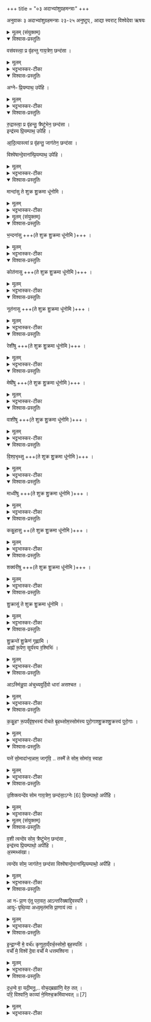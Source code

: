 +++
title = "०३ अदाभ्यांशुग्रहमन्त्राः"
+++


अनुवाकः ३ अदाभ्यांशुग्रहमन्त्राः
२३-२५ अनुष्टुप् , आद्या स्वराट्
विश्वेदेवा ऋषयः

<details><summary>मूलम् (संयुक्तम्)</summary>

वस॑वस्त्वा॒ प्र वृ॑हन्तु गाय॒त्रेण॒ छन्द॑सा॒ऽग्नेᳶ प्रि॒यम्पाथ॒ उपे॑हि रु॒द्रास्त्वा॒ प्र वृ॑हन्तु॒ त्रैष्टु॑भेन॒ छन्द॒सेन्द्र॑स्य प्रि॒यम्पाथ॒ उपे॑ह्यादि॒त्यास्त्वा॒ प्र वृ॑हन्तु॒ जाग॑तेन॒ छन्द॑सा॒ विश्वे॑षान्दे॒वाना॑म्प्रि॒यम्पाथ॒ उपे॑हि॒
</details>

<details open><summary>विश्वास-प्रस्तुतिः</summary>

वस॑वस्त्वा॒ प्र वृ॑हन्तु गाय॒त्रेण॒ छन्द॑सा ।  
</details>

<details><summary>मूलम्</summary>

वस॑वस्त्वा॒ प्र वृ॑हन्तु गाय॒त्रेण॒ छन्द॑सा ।  
</details>

<details><summary>भट्टभास्कर-टीका</summary>

1-3उपनद्धस्य राज्ञस्त्रीनंशून्प्रवृहति - वसव इति ॥ वसवस्त्वा प्रवृहन्तु पृथक्कुर्वन्तु । वृहू उद्यमने । गायत्रेण छन्दसा करणेन । गायत्र्येव गायत्रम् । छन्दसि नपुंसके स्वार्थ उपसंख्यानम्' इत्यण् ।
</details>

<details open><summary>विश्वास-प्रस्तुतिः</summary>

अग्नेᳶ प्रि॒यम्पाथ॒ उपे॑हि ।
</details>

<details><summary>मूलम्</summary>

अग्नेᳶ प्रि॒यम्पाथ॒ उपे॑हि ।
</details>

<details><summary>भट्टभास्कर-टीका</summary>

स त्वं अग्नेः प्रियं पाथः अन्नं तद्भावं अपीहि उपगच्छ ।
</details>

<details open><summary>विश्वास-प्रस्तुतिः</summary>

रु॒द्रास्त्वा॒ प्र वृ॑हन्तु॒ त्रैष्टु॑भेन॒ छन्द॑सा  ।  
इन्द्र॑स्य प्रि॒यम्पाथ॒ उपे॑हि ।  

आ॒दि॒त्यास्त्वा॑  प्र वृ॑हन्तु॒ जाग॑तेन॒ छन्द॑सा ।

विश्वे॑षान्दे॒वाना॑म्प्रि॒यम्पाथ॒ उपे॑हि ।  
</details>

<details><summary>मूलम्</summary>

रु॒द्रास्त्वा॒ प्र वृ॑हन्तु॒ त्रैष्टु॑भेन॒ छन्द॑सा  ।  
इन्द्र॑स्य प्रि॒यम्पाथ॒ उपे॑हि ।  

आ॒दि॒त्यास्त्वा॑  प्र वृ॑हन्तु॒ जाग॑तेन॒ छन्द॑सा ।

विश्वे॑षान्दे॒वाना॑म्प्रि॒यम्पाथ॒ उपे॑हि ।  
</details>

<details><summary>भट्टभास्कर-टीका</summary>

एवं रुद्रास्त्वा आदित्यास्त्वा । उभे अपि गते । त्रिष्टुब्जगतीशब्दात् उत्सादित्वादञ् ॥
</details>

<details open><summary>विश्वास-प्रस्तुतिः</summary>

मान्दा॑सु ते शुक्र शु॒क्रमा धू॑नोमि ।  
</details>

<details><summary>मूलम्</summary>

मान्दा॑सु ते शुक्र शु॒क्रमा धू॑नोमि ।  
</details>

<details><summary>भट्टभास्कर-टीका</summary>

4होतृचमसेन वसतीवरीभ्यो निष्षिच्य द्वादशभिराधावैराधूनोति - मान्दासु ते इत्यादिभिः ॥ आधूयते एभिरित्याधावाः । मान्दादीन्यपां नामानि द्वादश । 'एतद्वा अपां नामधेयं गुह्यं यदाधावाः' इत्यादि च ब्राह्मणम् । मन्दं वहन्तीति मान्दाः । छान्दसस्स्वरः । मदकर्यो वा । मन्दतेर्वा मान्दाः, पचाद्यचि स एव विकारः । तास्वप्सु हे शुक्र सोम ते तव शुक्रं रस माधूनोमि चालयामि 'ते शुक्र' इत्यादि सर्वत्र भन्दनास्वादिष्वनुषज्यते ॥
</details>

<details><summary>मूलम् (संयुक्तम्)</summary>

भ॒न्दना॑सु॒ कोत॑नासु॒ नूत॑नासु॒ रेशी॑षु॒ मेषी॑षु॒ वाशी॑षु विश्व॒भृथ्सु॒ माध्वी॑षु ककु॒हासु॒ शक्व॑रीषु [5]  
शु॒क्रासु॑ ते शुक्र शु॒क्रमा धू॑नोमि  
</details>

<details open><summary>विश्वास-प्रस्तुतिः</summary>

भ॒न्दना॑सु +++(ते शुक्र शु॒क्रमा धू॑नोमि  )+++ ।  
</details>

<details><summary>मूलम्</summary>

भ॒न्दना॑सु +++(ते शुक्र शु॒क्रमा धू॑नोमि  )+++ ।  
</details>

<details><summary>भट्टभास्कर-टीका</summary>

5भन्दनासु कल्याणकरीषु । भदि कल्याणे, 'अनुदात्तेतश्च हलादेः' इति युच्प्रत्यये कृते उदात्तत्वम् ॥
</details>

<details open><summary>विश्वास-प्रस्तुतिः</summary>

कोत॑नासु +++(ते शुक्र शु॒क्रमा धू॑नोमि  )+++ ।   
</details>

<details><summary>मूलम्</summary>

कोत॑नासु +++(ते शुक्र शु॒क्रमा धू॑नोमि  )+++ ।   
</details>

<details><summary>भट्टभास्कर-टीका</summary>

6कोतनासु । छान्दसस्स्वरविकारः । कित ज्ञाने, नन्द्यादित्वाल्ल्युः । ज्ञानकरीषु ॥
</details>

<details open><summary>विश्वास-प्रस्तुतिः</summary>

नूत॑नासु +++(ते शुक्र शु॒क्रमा धू॑नोमि  )+++ ।  
</details>

<details><summary>मूलम्</summary>

नूत॑नासु +++(ते शुक्र शु॒क्रमा धू॑नोमि  )+++ ।  
</details>

<details><summary>भट्टभास्कर-टीका</summary>

7नूतनासु प्रत्यग्रासु । नवस्य नू आदेशः, तनच्प्रत्ययः ॥
</details>

<details open><summary>विश्वास-प्रस्तुतिः</summary>

रेशी॑षु +++(ते शुक्र शु॒क्रमा धू॑नोमि  )+++ ।  
</details>

<details><summary>मूलम्</summary>

रेशी॑षु +++(ते शुक्र शु॒क्रमा धू॑नोमि  )+++ ।  
</details>

<details><summary>भट्टभास्कर-टीका</summary>

8रेशीषु शीघ्रगमनेन भुवो हिंसिकासु । रुश रिश हिंसायां, पचाद्यच्, शार्ङ्गरवादिषु द्रष्टव्यः ॥
</details>

<details open><summary>विश्वास-प्रस्तुतिः</summary>

मेषी॑षु +++(ते शुक्र शु॒क्रमा धू॑नोमि  )+++ ।  
</details>

<details><summary>मूलम्</summary>

मेषी॑षु +++(ते शुक्र शु॒क्रमा धू॑नोमि  )+++ ।  
</details>

<details><summary>भट्टभास्कर-टीका</summary>

9मेषीषु स्पर्धिकासु । ततीषु वा । मिष स्पर्धायाम् ॥
</details>

<details open><summary>विश्वास-प्रस्तुतिः</summary>

वाशी॑षु +++(ते शुक्र शु॒क्रमा धू॑नोमि  )+++ ।  
</details>

<details><summary>मूलम्</summary>

वाशी॑षु +++(ते शुक्र शु॒क्रमा धू॑नोमि  )+++ ।  
</details>

<details><summary>भट्टभास्कर-टीका</summary>

10वाशीषु शब्दवतीषु । वाशृ शब्दे, उभयत्रापि तावेव प्रत्ययौ ॥
</details>

<details open><summary>विश्वास-प्रस्तुतिः</summary>

वि॒श्व॒भृथ्सु +++(ते शुक्र शु॒क्रमा धू॑नोमि  )+++ ।  
</details>

<details><summary>मूलम्</summary>

वि॒श्व॒भृथ्सु +++(ते शुक्र शु॒क्रमा धू॑नोमि  )+++ ।  
</details>

<details><summary>भट्टभास्कर-टीका</summary>

11विश्वभृत्सु विश्वस्य धारिकासु ॥
</details>

<details open><summary>विश्वास-प्रस्तुतिः</summary>

माध्वी॑षु +++(ते शुक्र शु॒क्रमा धू॑नोमि  )+++ ।  
</details>

<details><summary>मूलम्</summary>

माध्वी॑षु +++(ते शुक्र शु॒क्रमा धू॑नोमि  )+++ ।  
</details>

<details><summary>भट्टभास्कर-टीका</summary>

12माध्वीषु मधुरसवतीषु । 'मधोर्ञ च' इति मत्वर्थे ञः, 'ऋत्व्यवास्तु' इत्यत्र गुणाभावो यणादेशो निपात्यते, पूर्ववत् ङीप्प्रत्ययः ॥
</details>

<details open><summary>विश्वास-प्रस्तुतिः</summary>

ककु॒हासु ++(ते शुक्र शु॒क्रमा धू॑नोमि  )+++ ।  
</details>

<details><summary>मूलम्</summary>

ककु॒हासु ++(ते शुक्र शु॒क्रमा धू॑नोमि  )+++ ।  
</details>

<details><summary>भट्टभास्कर-टीका</summary>

13ककुहासु ककुभासु । वर्णव्यत्ययः, शब्दान्तरं वा ॥
</details>

<details open><summary>विश्वास-प्रस्तुतिः</summary>

शक्व॑रीषु  +++(ते शुक्र शु॒क्रमा धू॑नोमि  )+++ ।  
</details>

<details><summary>मूलम्</summary>

शक्व॑रीषु  +++(ते शुक्र शु॒क्रमा धू॑नोमि  )+++ ।  
</details>

<details><summary>भट्टभास्कर-टीका</summary>

14शक्वरीषु शक्तिमतीषु । शक्नोतेः क्वनिपि 'वनोर च' इति ङीब्रेफौ ॥
</details>

<details open><summary>विश्वास-प्रस्तुतिः</summary>

शु॒क्रासु॑ ते शुक्र शु॒क्रमा धू॑नोमि ।  
</details>

<details><summary>मूलम्</summary>

शु॒क्रासु॑ ते शुक्र शु॒क्रमा धू॑नोमि ।  
</details>

<details><summary>भट्टभास्कर-टीका</summary>

15शुक्रासु निर्मलासु वीर्यवतीषु वा । 'ते शुक्र' इत्यादि पुनराम्नायते अनुषङ्गसमाप्तिसूचनार्थम् ॥
</details>

<details open><summary>विश्वास-प्रस्तुतिः</summary>

शु॒क्रन्ते॑ शु॒क्रेण॑ गृह्णामि ।  
अह्नो॑ रू॒पेण॒ सूर्य॑स्य र॒श्मिभिः॑ ।
</details>

<details><summary>मूलम्</summary>

शु॒क्रन्ते॑ शु॒क्रेण॑ गृह्णामि ।  
अह्नो॑ रू॒पेण॒ सूर्य॑स्य र॒श्मिभिः॑ ।
</details>

<details><summary>भट्टभास्कर-टीका</summary>

16अथादाभ्यपात्रे अंशूनुपसंगृह्णाति - शुक्रं ते इति ।
</details>

<details open><summary>विश्वास-प्रस्तुतिः</summary>

आऽस्मि॑न्नु॒ग्रा अ॑चुच्यवुर्दि॒वो धारा॑ असश्चत ।
</details>

<details><summary>मूलम्</summary>

आऽस्मि॑न्नु॒ग्रा अ॑चुच्यवुर्दि॒वो धारा॑ असश्चत ।
</details>

<details><summary>भट्टभास्कर-टीका</summary>

'आस्मिन्नुग्राः' इत्यादि द्विपदा गायत्री ॥ हे सोम तव शुक्रं वीर्यं शुक्रेण वीर्यवता सोमेन शुक्रात्मना सह गृह्णामि अंशुभिरन्तर्हितमित्यर्थः । अह्नो रूपेण रूपहेतुभिस्सूर्यस्य रश्मिभिः अंशुत्वसामान्याद्रूप्यते । अस्मिन्नुग्राः उद्गूर्णधाराः दिवः द्युलोकात् आचुच्यवुः आच्यवन्ताम् । छान्दसो लुङ्, शपः श्लुः, 'जुसि च' इति गुणः । किंच - असश्चत सश्चतां च पृथिवी । सश्चतिर्गतिकर्मा स एव लुङ्, शपो लुक्, 'आत्मनेपदेष्वनतः' इत्यदादेशः ॥
</details>

<details open><summary>विश्वास-प्रस्तुतिः</summary>

क॒कु॒हꣳ रू॒पव्ँवृ॑ष॒भस्य॑ रोचते बृ॒हथ्सोम॒स्सोम॑स्य पुरो॒गाश्शु॒क्रश्शु॒क्रस्य॑ पुरो॒गाः ।  
</details>

<details><summary>मूलम्</summary>

क॒कु॒हꣳ रू॒पव्ँवृ॑ष॒भस्य॑ रोचते बृ॒हथ्सोम॒स्सोम॑स्य पुरो॒गाश्शु॒क्रश्शु॒क्रस्य॑ पुरो॒गाः ।  
</details>

<details><summary>भट्टभास्कर-टीका</summary>

17अथैनमादायोत्तिष्ठति - ककुहमिति परोष्णिहा स्वराजा ; प्रथमस्य द्वादशाक्षरत्वात्, द्व्यक्षराधिक्याच्च ॥ ककुहं रूपं प्रधानं रूपं वृषभस्य वर्षितुरिन्द्रस्य रोचते शोभते बृहत् महत् । 'एतद्वा अस्य ककुहं रूपं यद्वृष्टिः' इति ब्राह्मणम् । उत्तराभ्यां पादाभ्यामेति - अयं सोमः सोमस्य राज्ञः पुरोगाः पुरस्ताद्गच्छतीति पुरोगाः शुक्रः रसात्मा शुक्रस्य सोमस्य इन्द्रस्य वा पुरोगाः प्रथमगामी । 'जनसनखन' इति विट् 'विड्वनोः' इत्यात्वम् ॥
</details>

<details open><summary>विश्वास-प्रस्तुतिः</summary>

यत्ते॑ सो॒मादा॑भ्य॒न्नाम॒ जागृ॑वि॒ ..
तस्मै॑ ते सोम॒ सोमा॑य॒ स्वाहा
</details>

<details><summary>मूलम्</summary>

यत्ते॑ सो॒मादा॑भ्य॒न्नाम॒ जागृ॑वि॒ ..
तस्मै॑ ते सोम॒ सोमा॑य॒ स्वाहा
</details>

<details><summary>भट्टभास्कर-टीका</summary>

18आहवनीये जुहोत्यन्वारब्धे यजमाने - यत्ते सोमेति द्विपदा जगती विराड्वा ॥ ग्रहेषु व्याख्याता । हे सोम यत्ते अदाभ्यमनुपहिंसितं जागृवि जागरणशीलं नाम, तस्मै सोमनाम्ने स्वाहेति ॥
</details>

<details open><summary>विश्वास-प्रस्तुतिः</summary>

उ॒शिक्त्वन्दे॑व सोम गाय॒त्रेण॒ छन्द॑सा॒ऽग्नेः [6] प्रि॒यम्पाथो॒ अपी॑हि ।  
</details>

<details><summary>मूलम्</summary>

उ॒शिक्त्वन्दे॑व सोम गाय॒त्रेण॒ छन्द॑सा॒ऽग्नेः [6] प्रि॒यम्पाथो॒ अपी॑हि ।  
</details>

<details><summary>भट्टभास्कर-टीका</summary>

19अथ प्रदक्षिणमावृत्य राजन्येवांशूनपिसृजति - उशिगिति ॥ हे देव द्योतनवन् सोम उशिक् कान्तस्त्वं सर्वेषां स्थिति हेतुत्वात्सर्वैः कमनीयः । वशेरिङ्प्रत्ययः । स त्वं गायत्रेण छन्दसा अग्नेः प्रियं पाथः अन्नं अपीहि यतस्त्वां प्रवृहन्तमेव सोममपीहि अनुप्रविश । एवमुत्तरयोरपि ॥
</details>

<details><summary>मूलम् (संयुक्तम्)</summary>

व॒शी त्वन्दे॑व सोम॒ त्रैष्टु॑भेन॒ छन्द॒सेन्द्र॑स्य प्रि॒यम्पाथो॒ अपी॑ह्य॒स्मथ्स॑खा॒ त्वन्दे॑व सोम॒ जाग॑तेन॒ छन्द॑सा॒ विश्वे॑षान्दे॒वाना॑म्प्रि॒यम्पाथो॒ अपी॒हि ।
</details>

<details open><summary>विश्वास-प्रस्तुतिः</summary>

व॒शी त्वन्दे॑व सोम॒ त्रैष्टु॑भेन॒ छन्द॑सा ,   
इन्द्र॑स्य प्रि॒यम्पाथो॒ अपी॑हि ।  
अ॒स्मथ्स॑खा।

त्वन्दे॑व सोम॒ जाग॑तेन॒ छन्द॑सा  विश्वे॑षान्दे॒वाना॑म्प्रि॒यम्पाथो॒ अपी॑हि ।
</details>

<details><summary>मूलम्</summary>

व॒शी त्वन्दे॑व सोम॒ त्रैष्टु॑भेन॒ छन्द॑सा ,   
इन्द्र॑स्य प्रि॒यम्पाथो॒ अपी॑हि ।  
अ॒स्मथ्स॑खा।

त्वन्दे॑व सोम॒ जाग॑तेन॒ छन्द॑सा  विश्वे॑षान्दे॒वाना॑म्प्रि॒यम्पाथो॒ अपी॑हि ।
</details>

<details><summary>भट्टभास्कर-टीका</summary>

20-21वशी विधेयीकृतविश्वः अस्मत्सखा वयं सखायो यस्य, उपकारप्रत्युपकारभावेन समानाख्यानः तादृशस्त्वम् । त्रिष्टुब्जगतीशब्दयोरुत्सादित्वमुक्तम् । गतमन्यत् ॥
</details>

<details open><summary>विश्वास-प्रस्तुतिः</summary>

आ नᳶ॑ प्रा॒ण ए॑तु परा॒वत॒ आऽन्तरि॑ख्षाद्दि॒वस्परि॑ ।  
आयुᳶ॑ पृथि॒व्या अध्य॒मृत॑मसि प्रा॒णाय॑ त्वा ।
</details>

<details><summary>मूलम्</summary>

आ नᳶ॑ प्रा॒ण ए॑तु परा॒वत॒ आऽन्तरि॑ख्षाद्दि॒वस्परि॑ ।  
आयुᳶ॑ पृथि॒व्या अध्य॒मृत॑मसि प्रा॒णाय॑ त्वा ।
</details>

<details><summary>भट्टभास्कर-टीका</summary>

22अंशुं हुत्वा हिरण्यमभिव्यनक्ति - आ न इत्यनुष्टुभा ॥ नो ऽस्मान् प्राण एतु आगच्छतु परावतः दूरादपि । 'उपसर्गाच्छन्दसि' इति वतिः । अन्तरिक्षात् अन्तरिक्षादप्युपरिस्थितः प्राण आगच्छतु । दिवः द्युलोकादप्युपरिष्टात् स्थितः प्राण एत्वित्येव । 'पञ्चम्याः परावध्यर्थे' इति सत्वम् । हे हिरण्य पृथिव्या अधि उपरि आयुः आयुर्हेतुः अमृतं अमृतत्वहेतुश्च त्वमसि । 'नञो जरमर' इत्युत्तरपदान्तोदात्तत्वम् । 'उदात्तयणः' इति पृथिव्या विभक्तेरुदात्तत्वम्, तादृशं त्वां प्राणाय प्राणस्थितये अवजिघ्रामीति ॥
</details>

<details open><summary>विश्वास-प्रस्तुतिः</summary>

इ॒न्द्रा॒ग्नी मे॒ वर्च॑ᳵ कृणुता॒व्ँवर्च॒स्सोमो॒ बृह॒स्पतिः॑ ।  
वर्चो॑ मे॒ विश्वे॑ दे॒वा वर्चो॑ मे धत्तमश्विना ।
</details>

<details><summary>मूलम्</summary>

इ॒न्द्रा॒ग्नी मे॒ वर्च॑ᳵ कृणुता॒व्ँवर्च॒स्सोमो॒ बृह॒स्पतिः॑ ।  
वर्चो॑ मे॒ विश्वे॑ दे॒वा वर्चो॑ मे धत्तमश्विना ।
</details>

<details><summary>भट्टभास्कर-टीका</summary>

23वेद्यन्तरद्भिर्मार्जयते - इन्द्राग्नी इत्यनुष्टुब्भ्याम् । तत्र प्रथमा ॥ इन्द्राग्नी मे वर्चः बलं दीप्तिं वा कृणुताम् । 'धिन्विकृण्व्योर च' इत्युप्रत्ययः, अकारश्चान्तादेशः, अतो लोपः । तथा सोमो बृहस्पतिश्च वर्चः कृणुतामित्येव । विश्वे च देवाः वर्चः कृण्वन्तु । हे अश्विना अश्विनौ युवामपि मे वर्चो धत्तं दत्तम् । 'सुपां सुलुक्' इत्याकारः ॥
</details>

<details open><summary>विश्वास-प्रस्तुतिः</summary>

द॒ध॒न्वे वा॒ यदी॒मनु॒,..
वोच॒द्ब्रह्मा॑णि॒ वेरु॒ तत् ।  
परि॒ विश्वा॑नि॒ काव्या॑ ने॒मिश्च॒क्रमि॑वाभवत् ॥ [7]  
</details>

<details><summary>मूलम्</summary>

द॒ध॒न्वे वा॒ यदी॒मनु॒,..
वोच॒द्ब्रह्मा॑णि॒ वेरु॒ तत् ।  
परि॒ विश्वा॑नि॒ काव्या॑ ने॒मिश्च॒क्रमि॑वाभवत् ॥ [7]  
</details>

<details><summary>भट्टभास्कर-टीका</summary>

24अथ द्वितीया - दधन्व इति ॥ 'अनु' इति प्रथमपादान्तः । वाशब्दस्समुच्चये । इन्द्राग्न्यादयो मे वर्चः कृण्वन्तु, अहमपि तदर्थमेवं करोमीति पूर्वापेक्षया समुच्चयः । 'ईम्' इति पादपूरणे । दधन्वे अवगच्छामि धारयामि । धवि गतौ, इदित्त्वान्नुम्, छान्दसो लिट् । यत् यानि वचनानि । व्यत्ययेनैकवचनम् । अनुवोचत् अनुब्रवीति अनुशास्ति सामर्थ्यात् ऋषिः । छान्दसो लुङ्, 'बहुलं छन्दस्यमाङ्योगेऽपि' इत्यडभावः । ब्रह्माणि परिबृढानि कर्माणि ज्योतिष्टोमदीनि । कस्याधिकारिणः? वेः गृहस्थस्योक्तानि । वेतेः प्रजननकर्म्णः औणादिको डिप्रत्ययः । यद्वा - गतिकर्मणः - वेतव्यस्य गन्तव्यस्य यज्ञस्य यानि कर्माणि दीक्षादीनि कर्तव्यानि तत् तानि । पूर्ववद्वचनव्यत्ययः । तानि सर्वाण्यनुक्रमेण दधन्वे तेषामेवेन्द्राग्न्यादीनां प्रसादेन इति । [उ इति] पादपूरणे अवधारणे वा । तान्येवेति । यद्वा - 'वेतेः' इति वेतेर्विचि गुणे वेरिति पुरुषार्थानां वेदयिता वेद उच्यते । वेदो यानि कर्माण्यनुशास्तीति स एवार्थः । अधुना वेदो विशेष्यते - विश्वानि काव्या कवनीयानि कार्याणि विधेयानि कर्माणि कर्मसाध्यानि वा फलानि पर्यभवत् परिभवति कार्त्स्न्येन प्राप्नोति श्रेयोर्थिभ्यः प्रकाशयति । नेमिश्चक्रमिव यथा नेमिश्चक्रं सर्वतः प्राप्य धारयति तथेति । पूर्ववच्छान्दसो लङ् । कु शब्दे, 'ओरावश्यके' इति ण्यप्रत्यथः ॥


इति तृतीये तृतीये तृतीयोनुवाकः ॥  
</details>
